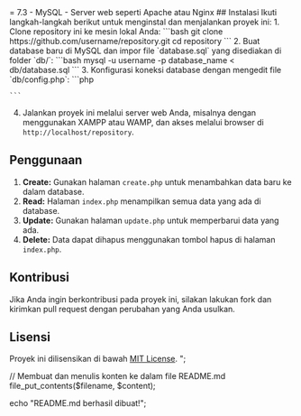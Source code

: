 <?php

// Nama file README.md yang akan dibuat
$filename = 'README.md';

// Konten README.md dalam format Markdown
$content = "
# CRUD PHP Project - Belajar

Proyek ini adalah aplikasi sederhana berbasis PHP yang menerapkan operasi CRUD (Create, Read, Update, Delete) untuk belajar dan memahami dasar-dasar pengembangan aplikasi web dengan PHP.

## Struktur Direktori

Berikut adalah struktur direktori dasar dalam proyek ini:

- `index.php` - Halaman utama yang menampilkan daftar data.
- `create.php` - Halaman untuk menambahkan data baru.
- `update.php` - Halaman untuk memperbarui data yang ada.
- `delete.php` - Skrip untuk menghapus data.
- `db/` - Berisi skrip untuk koneksi database.
- `includes/` - Berisi file helper dan fungsi yang digunakan dalam proyek.

## Persyaratan Sistem

Sebelum menjalankan proyek ini, pastikan server atau mesin lokal Anda memenuhi persyaratan berikut:

- PHP >= 7.3
- MySQL
- Server web seperti Apache atau Nginx

## Instalasi

Ikuti langkah-langkah berikut untuk menginstal dan menjalankan proyek ini:

1. Clone repository ini ke mesin lokal Anda:

    ```bash
    git clone https://github.com/username/repository.git
    cd repository
    ```

2. Buat database baru di MySQL dan impor file `database.sql` yang disediakan di folder `db/`:

    ```bash
    mysql -u username -p database_name < db/database.sql
    ```

3. Konfigurasi koneksi database dengan mengedit file `db/config.php`:

    ```php
    <?php
    define('DB_SERVER', 'localhost');
    define('DB_USERNAME', 'username');
    define('DB_PASSWORD', 'password');
    define('DB_NAME', 'database_name');
    ?>
    ```

4. Jalankan proyek ini melalui server web Anda, misalnya dengan menggunakan XAMPP atau WAMP, dan akses melalui browser di `http://localhost/repository`.

## Penggunaan

1. **Create:** Gunakan halaman `create.php` untuk menambahkan data baru ke dalam database.
2. **Read:** Halaman `index.php` menampilkan semua data yang ada di database.
3. **Update:** Gunakan halaman `update.php` untuk memperbarui data yang ada.
4. **Delete:** Data dapat dihapus menggunakan tombol hapus di halaman `index.php`.

## Kontribusi

Jika Anda ingin berkontribusi pada proyek ini, silakan lakukan fork dan kirimkan pull request dengan perubahan yang Anda usulkan.

## Lisensi

Proyek ini dilisensikan di bawah [MIT License](LICENSE).
";

// Membuat dan menulis konten ke dalam file README.md
file_put_contents($filename, $content);

echo "README.md berhasil dibuat!";
